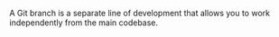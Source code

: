 A Git branch is a separate line of development that allows you to work independently from the main codebase.